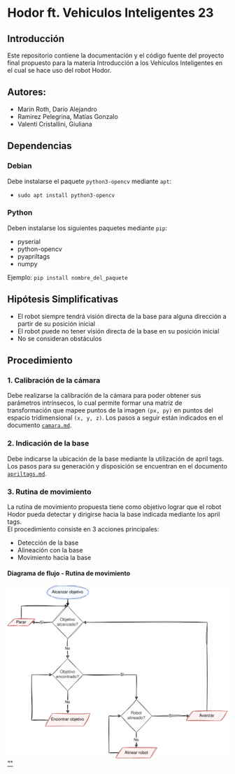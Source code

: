 # Hodor ft. Vehiculos Inteligentes 23

## Introducción

Este repositorio contiene la documentación y el código fuente del proyecto final propuesto para la materia Introducción
a los Vehículos Inteligentes en el cual se hace uso del robot Hodor.

## Autores:

- Marin Roth, Darío Alejandro
- Ramirez Pelegrina, Matías Gonzalo
- Valenti Cristallini, Giuliana

## Dependencias

### Debian

Debe instalarse el paquete `python3-opencv` mediante `apt`:

- `sudo apt install python3-opencv`

### Python

Deben instalarse los siguientes paquetes mediante `pip`:

- pyserial
- python-opencv
- pyapriltags
- numpy

Ejemplo: `pip install nombre_del_paquete`

## Hipótesis Simplificativas

- El robot siempre tendrá visión directa de la base para alguna dirección a partir de su posición inicial
- El robot puede no tener visión directa de la base en su posición inicial
- No se consideran obstáculos

## Procedimiento

### 1. Calibración de la cámara

Debe realizarse la calibración de la cámara para poder obtener sus parámetros intrínsecos, lo cual
permite formar una matriz de transformación que mapee puntos de la imagen `(px, py)` en puntos del espacio
tridimensional `(x, y, z)`. Los pasos a seguir están indicados en el documento [`camara.md`](docs/camara.md).

### 2. Indicación de la base

Debe indicarse la ubicación de la base mediante la utilización de april tags. Los pasos para su generación y disposición
se encuentran en el documento [`apriltags.md`](docs/apriltags.md).

### 3. Rutina de movimiento

La rutina de movimiento propuesta tiene como objetivo lograr que el robot Hodor pueda detectar y dirigirse hacia la base
indicada mediante los april tags.  
El procedimiento consiste en 3 acciones principales:

- Detección de la base
- Alineación con la base
- Movimiento hacia la base

#### Diagrama de flujo - Rutina de movimiento

[![Diagrama de flujo](docs/assets/alcanzar-objetivo_diagrama-de-flujo.svg) ""](docs/assets/alcanzar-objetivo_diagrama-de-flujo.svg)